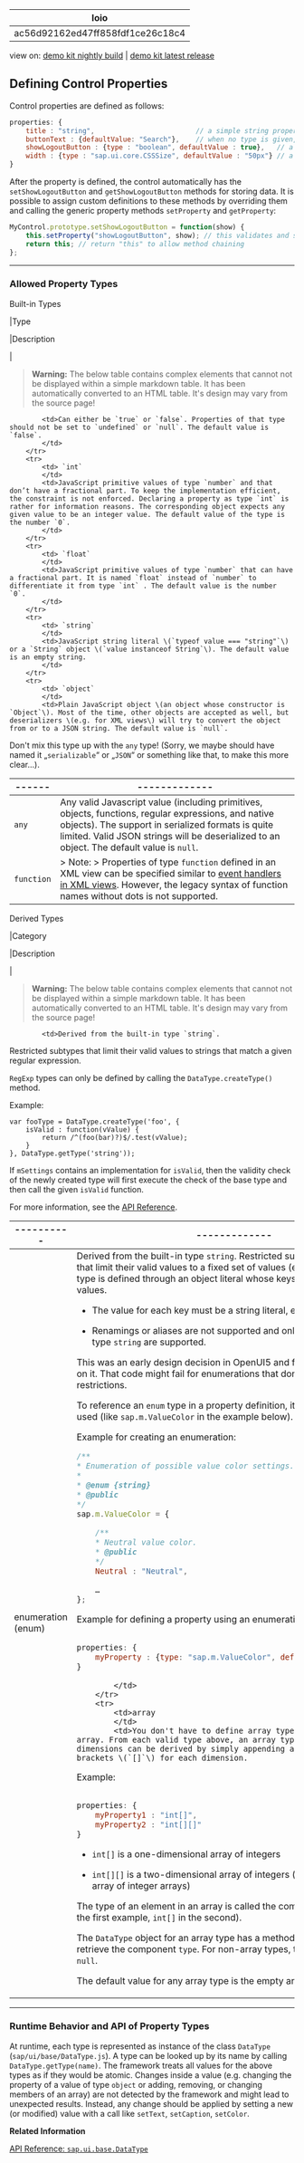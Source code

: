 <!-- loioac56d92162ed47ff858fdf1ce26c18c4 -->

| loio |
| -----|
| ac56d92162ed47ff858fdf1ce26c18c4 |

<div id="loio">

view on: [demo kit nightly build](https://openui5nightly.hana.ondemand.com/#/topic/ac56d92162ed47ff858fdf1ce26c18c4) | [demo kit latest release](https://openui5.hana.ondemand.com/#/topic/ac56d92162ed47ff858fdf1ce26c18c4)</div>

## Defining Control Properties

Control properties are defined as follows:

``` js
properties: {
    title : "string",                         // a simple string property, default value is undefined
    buttonText : {defaultValue: "Search"},    // when no type is given, the type is string
    showLogoutButton : {type : "boolean", defaultValue : true},   // a boolean property where a default value is given
    width : {type : "sap.ui.core.CSSSize", defaultValue : "50px"} // a CSS size property where a default value is given
}
```

After the property is defined, the control automatically has the `setShowLogoutButton` and `getShowLogoutButton` methods for storing data. It is possible to assign custom definitions to these methods by overriding them and calling the generic property methods `setProperty` and `getProperty`:

``` js
MyControl.prototype.setShowLogoutButton = function(show) {
    this.setProperty("showLogoutButton", show); // this validates and stores the new value
    return this; // return "this" to allow method chaining
};

```

***

### Allowed Property Types

 <a name="loioac56d92162ed47ff858fdf1ce26c18c4__table_gkp_kb2_2y"/>Built-in Types

|Type

|Description

|
 > **Warning:** The below table contains complex elements that cannot not be displayed within a simple markdown table. It has been automatically converted to an HTML table. It's design may vary from the source page!

<table>
	<thead>
		<tr>
			<th>------</th>
			<th>-------------</th>
		</tr>
	</thead>
	<tbody>

			<td>Can either be `true` or `false`. Properties of that type should not be set to `undefined` or `null`. The default value is `false`.
			</td>
		</tr>
		<tr>
			<td> `int` 
			</td>
			<td>JavaScript primitive values of type `number` and that don’t have a fractional part. To keep the implementation efficient, the constraint is not enforced. Declaring a property as type `int` is rather for information reasons. The corresponding object expects any given value to be an integer value. The default value of the type is the number `0`.
			</td>
		</tr>
		<tr>
			<td> `float` 
			</td>
			<td>JavaScript primitive values of type `number` that can have a fractional part. It is named `float` instead of `number` to differentiate it from type `int` . The default value is the number `0`.
			</td>
		</tr>
		<tr>
			<td> `string` 
			</td>
			<td>JavaScript string literal \(`typeof value === "string"`\) or a `String` object \(`value instanceof String`\). The default value is an empty string.
			</td>
		</tr>
		<tr>
			<td> `object` 
			</td>
			<td>Plain JavaScript object \(an object whose constructor is `Object`\). Most of the time, other objects are accepted as well, but deserializers \(e.g. for XML views\) will try to convert the object from or to a JSON string. The default value is `null`.
Don't mix this type up with the `any` type! \(Sorry, we maybe should have named it „`serializable`“ or „`JSON`“ or something like that, to make this more clear...\).
			</td>
		</tr>
		<tr>
			<td> `any` 
			</td>
			<td>Any valid Javascript value \(including primitives, objects, functions, regular expressions, and native objects\). The support in serialized formats is quite limited. Valid JSON strings will be deserialized to an object. The default value is `null`.
			</td>
		</tr>
		<tr>
			<td> `function` 
			</td>
			<td>> Note:   > Properties of type `function` defined in an XML view can be specified similar to [event handlers in XML views](Handling_Events_in_XML_Views_b0fb4de.md). However, the legacy syntax of function names without dots is not supported.
			</td>
		</tr>
	</tbody>
</table>

 <a name="loioac56d92162ed47ff858fdf1ce26c18c4__table_lbg_fc2_2y"/>Derived Types

|Category

|Description

|
 > **Warning:** The below table contains complex elements that cannot not be displayed within a simple markdown table. It has been automatically converted to an HTML table. It's design may vary from the source page!

<table>
	<thead>
		<tr>
			<th>----------</th>
			<th>-------------</th>
		</tr>
	</thead>
	<tbody>

			<td>Derived from the built-in type `string`.
Restricted subtypes that limit their valid values to strings that match a given regular expression.

`RegExp` types can only be defined by calling the `DataType.createType()` method.

Example:

```
var fooType = DataType.createType('foo', {
    isValid : function(vValue) {
        return /^(foo(bar)?)$/.test(vValue);
    }
}, DataType.getType('string'));

```

If `mSettings` contains an implementation for `isValid`, then the validity check of the newly created type will first execute the check of the base type and then call the given `isValid` function.

For more information, see the [API Reference](https://openui5.hana.ondemand.com/#docs/api/symbols/sap.ui.base.DataType.html). 
			</td>
		</tr>
		<tr>
			<td>enumeration \(enum\)
			</td>
			<td>Derived from the built-in type `string`.
Restricted subtypes can be derived that limit their valid values to a fixed set of values \(enumeration\). An `enum` type is defined through an object literal whose keys represent the allowed values.

 -   The value for each key must be a string literal, equal to the key itself.

 -   Renamings or aliases are not supported and only keys and values of type `string` are supported.


This was an early design decision in OpenUI5 and framework code relies on it. That code might fail for enumerations that don’t obey these restrictions.

To reference an `enum` type in a property definition, its global name must be used \(like `sap.m.ValueColor` in the example below\).

Example for creating an enumeration:

``` js
/**
* Enumeration of possible value color settings.
*
* @enum {string}
* @public
*/
sap.m.ValueColor = {

    /**
    * Neutral value color.
    * @public
    */
    Neutral : "Neutral",

    …
};

```

Example for defining a property using an enumeration:

``` js

properties: {
    myProperty : {type: "sap.m.ValueColor", defaultValue: "Neutral"}
}

```
			</td>
		</tr>
		<tr>
			<td>array
			</td>
			<td>You don't have to define array types before using an array. From each valid type above, an array type with one or more dimensions can be derived by simply appending a pair of square brackets \(`[]`\) for each dimension.
Example:

``` js

properties: {
    myProperty1 : "int[]",
    myProperty2 : "int[][]"
}

```

 -   `int[]` is a one-dimensional array of integers

 -   `int[][]` is a two-dimensional array of integers \(or more precisely an array of integer arrays\)


The type of an element in an array is called the component type \(`int` in the first example, `int[]` in the second\).

The `DataType` object for an array type has a method `getComponentType` to retrieve the component `type`. For non-array types, this method returns `null`.

The default value for any array type is the empty array.
			</td>
		</tr>
	</tbody>
</table>

***

### Runtime Behavior and API of Property Types

At runtime, each type is represented as instance of the class `DataType` \(`sap/ui/base/DataType.js`\). A type can be looked up by its name by calling `DataType.getType(name)`. The framework treats all values for the above types as if they would be atomic. Changes inside a value \(e.g. changing the property of a value of type `object` or adding, removing, or changing members of an array\) are not detected by the framework and might lead to unexpected results. Instead, any change should be applied by setting a new \(or modified\) value with a call like `setText`, `setCaption`, `setColor`.

**Related Information**  


[API Reference: `sap.ui.base.DataType`](https://openui5.hana.ondemand.com/#docs/api/symbols/sap.ui.base.DataType.html)


